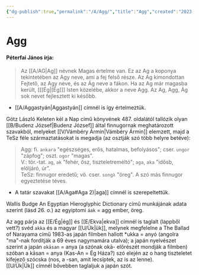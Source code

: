 ```yaml
---
{"dg-publish":true,"permalink":"/A/Agg/","title":"Agg","created":"2023-10-13T12:40","updated":"2024-10-22T21:40"}
---
```



# Agg

#### Péterfai János írja:

> Az [[A/AG\|Ag]] névnek Magas értelme van. Ez az Ag a koponya tekintetében az Agy neve, ami a fej felső része. Az Ag kimondottan Fejtető, az Agy neve, és az Ág neve a fákon. Ha az Ag már magasba került, \[[[Ég\|[Ég]]\] Isten közelébe, akkor a neve Agg. Az Ag, Agg, Ág sok nevet fejlesztett ki később.  
- [[A/Aggastyán\|Aggastyán]] címnél is így értelmeztük.

Götz László Keleten kél a Nap című könyvének 487. oldalától tallózik olyan [[B/Budenz József\|Budenz József]] által finnugornak meghatározott szavakból, melyeket [[V/Vámbéry Ármin\|Vámbéry Ármin]] elemzett, majd a TeSz féle származtatásokat is megadja (az osztják szó több helyre betéve):  
> Agg: fi. `ankara` "egészséges, erős, hatalmas, befolyásos"; cser. `ungor` "zápfog"; oszt. `ogor` "magas".  
> V.: tör.-tat. `ag`, `ak` "fehér, ősz, tiszteletreméltó"; `aga`, `aka` "idősb, elöljáró, úr”.  
> TeSz: finnugor eredetű; vö. cser. `songλ` "öreg". A szó más finnugor egyeztetése téves.  
- A tatár szavakat [[A/Aga#Aga 2)\|aga]] címnél is szerepeltettük.

Wallis Budge An Egyptian Hieroglyphic Dictionary című munkájának adata szerint (lásd 26. o.) az egyiptomi `áak` = agg ember, öreg.  

Az agg párja az [[E/Ég\|ég]] és [[E/Ekva\|ekva]] címnél is taglalt (lappből vett?) svéd `akka` és a magyar [[U/Ük\|ük]], melynek megfelelne a The Ballad of Narayama című 1983-as japán filmben hallott \*ukka = anyó (angolra "ma"-nak fordítják a 69 éves nagymamára utalva); a japán nyelvészet szerint a japán `okāsan` = anya (a szónak okā- előrészét mondják a filmben) szóban a kāsan = anya (Kas-An = Ég Háza?) szó elején az o hang tiszteletet kifejező szócska (nos, a -san, amit lecsíptek, az is az lenne).  
[[U/Ük\|Ük]] címnél bővebben taglaljuk a japán szót.  